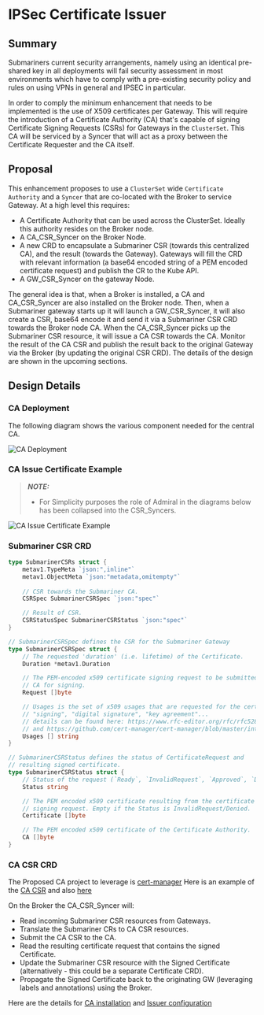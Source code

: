 # IPSec Certificate Issuer

## Summary

Submariners current security arrangements, namely using an identical pre-shared key in
all deployments will fail security assessment in most environments which have to comply
with a pre-existing security policy and rules on using VPNs in general and IPSEC in particular.

In order to comply the minimum enhancement that needs to be implemented is the use
of X509 certificates per Gateway. This will require the introduction of a Certificate Authority
(CA) that's capable of signing Certificate Signing Requests (CSRs) for Gateways in the
`ClusterSet`. This CA will be serviced by a Syncer that will act as a proxy between the Certificate
Requester and the CA itself.

## Proposal

This enhancement proposes to use a `ClusterSet` wide `Certificate Authority` and a `Syncer`
that are co-located with the Broker to service Gateway. At a high level this requires:

* A Certificate Authority that can be used across the ClusterSet. Ideally this authority resides
on the Broker node.
* A CA_CSR_Syncer on the Broker Node.
* A new CRD to encapsulate a Submariner CSR (towards this centralized CA), and the result (towards
the Gateway). Gateways will fill the CRD with relevant information (a base64 encoded string of a PEM
encoded certificate request) and publish the CR to the Kube API.
* A GW_CSR_Syncer on the gateway Node.

The general idea is that, when a Broker is installed, a CA and CA_CSR_Syncer are also installed on
the Broker node. Then, when a Submariner gateway starts up it will launch a GW_CSR_Syncer, it will
also create a CSR, base64 encode it and send it via a Submariner CSR CRD towards the Broker node CA.
When the CA_CSR_Syncer picks up the Submariner CSR resource, it will issue a CA CSR towards the CA.
Monitor the result of the CA CSR and publish the result back to the original Gateway via the Broker
(by updating the original CSR CRD). The details of the design are shown in the upcoming sections.

## Design Details

### CA Deployment

The following diagram shows the various component needed for the central CA.

![CA Deployment](http://www.plantuml.com/plantuml/proxy?cache=no&src=https://raw.githubusercontent.com/maryamtahhan/enhancements/feat_central_cert_manager/submariner/images/CA-deploy.puml)

### CA Issue Certificate Example

> **_NOTE:_**
>
> * For Simplicity purposes the role of Admiral in the diagrams below has been
> collapsed into the CSR_Syncers.

![CA Issue Certificate Example](http://www.plantuml.com/plantuml/proxy?cache=no&src=https://raw.githubusercontent.com/maryamtahhan/enhancements/feat_central_cert_manager/submariner/images/CA-operation.puml)

### Submariner CSR CRD

```Go
type SubmarinerCSRs struct {
    metav1.TypeMeta `json:",inline"`
    metav1.ObjectMeta `json:"metadata,omitempty"`
    
    // CSR towards the Submariner CA.
    CSRSpec SubmarinerCSRSpec `json:"spec"`

    // Result of CSR.
    CSRStatusSpec SubmarinerCSRStatus `json:"spec"`
}

// SubmarinerCSRSpec defines the CSR for the Submariner Gateway
type SubmarinerCSRSpec struct {
    // The requested 'duration' (i.e. lifetime) of the Certificate.
    Duration *metav1.Duration

    // The PEM-encoded x509 certificate signing request to be submitted to the
    // CA for signing.
    Request []byte

    // Usages is the set of x509 usages that are requested for the certificate.
    // "signing", "digital signature", "key agreement"...
    // details can be found here: https://www.rfc-editor.org/rfc/rfc5280#section-4.2.1.3
    // and https://github.com/cert-manager/cert-manager/blob/master/internal/apis/certmanager/types.go#L159
    Usages [] string
}

// SubmarinerCSRStatus defines the status of CertificateRequest and
// resulting signed certificate.
type SubmarinerCSRStatus struct {
    // Status of the request (`Ready`, `InvalidRequest`, `Approved`, `Denied`).
    Status string

    // The PEM encoded x509 certificate resulting from the certificate
    // signing request. Empty if the Status is InvalidRequest/Denied.
    Certificate []byte

    // The PEM encoded x509 certificate of the Certificate Authority.
    CA []byte
}
```

### CA CSR CRD

The Proposed CA project to leverage is [cert-manager](https://cert-manager.io/docs/) Here is an
example of the [CA CSR](https://cert-manager.io/docs/concepts/certificaterequest/) and also [here](https://github.com/cert-manager/cert-manager/blob/master/internal/apis/certmanager/v1alpha2/types_certificaterequest.go#L56)

On the Broker the CA_CSR_Syncer will:

* Read incoming Submariner CSR resources from Gateways.
* Translate the Submariner CRs to CA CSR resources.
* Submit the CA CSR to the CA.
* Read the resulting certificate request that contains the signed Certificate.
* Update the Submariner CSR resource with the Signed Certificate (alternatively - this could be a
separate Certificate CRD).
* Propagate the Signed Certificate back to the originating GW (leveraging labels and
annotations) using the Broker.

Here are the details for [CA installation](https://cert-manager.io/docs/installation/) and
[Issuer configuration](https://cert-manager.io/docs/configuration/ca/)
